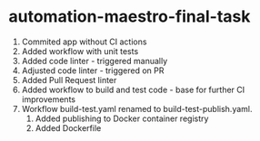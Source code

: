 # automation-maestro-final-task

1. Commited app without CI actions
2. Added workflow with unit tests
3. Added code linter - triggered manually
4. Adjusted code linter - triggered on PR
5. Added Pull Request linter
6. Added workflow to build and test code - base for further CI improvements
7. Workflow build-test.yaml renamed to build-test-publish.yaml. 
   1. Added publishing to Docker container registry
   2. Added Dockerfile